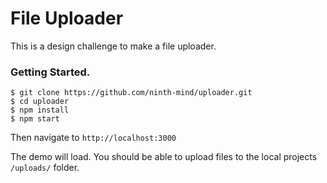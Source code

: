 # File Uploader 

This is a design challenge to make a file uploader. 

### Getting Started. 

```
$ git clone https://github.com/ninth-mind/uploader.git
$ cd uploader
$ npm install 
$ npm start
```
Then navigate to `http://localhost:3000`

The demo will load. You should be able to upload files to the local projects `/uploads/` folder.
